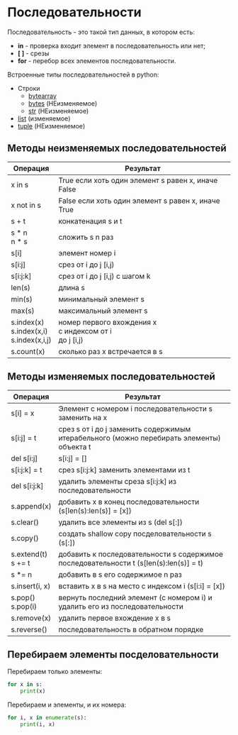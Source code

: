# Последовательности

Последовательность - это такой тип данных, в котором есть:
* **in** - проверка входит элемент в последовательность или нет;
* **\[ \]** - срезы
* **for** - перебор всех элементов последовательности.

Встроенные типы последовательностей в python:
* Строки
  * [bytearray](https://docs.python.org/3/library/stdtypes.html?highlight=bytearray#bytearray)
  * [bytes](https://docs.python.org/3/library/stdtypes.html?highlight=bytearray#bytes) (НЕизменяемое)
  * [str](https://docs.python.org/3/library/stdtypes.html?highlight=bytearray#text-sequence-type-str) (НЕизменяемое)
* [list](https://docs.python.org/3/library/stdtypes.html?highlight=bytearray#lists) (изменяемое)
* [tuple](https://docs.python.org/3/library/stdtypes.html?highlight=bytearray#tuples) (НЕизменяемое)

## Методы неизменяемых последовательностей

| Операция | Результат |
|--|----|
| x in s | True если хоть один элемент s равен x, иначе False |
| x not in s | False если хоть один элемент s равен x, иначе True |
| s + t | конкатенация s и t |
| s * n <br/> n * s | сложить s n раз |
| s\[i\] | элемент номер i |
| s\[i:j\] | срез от i до j \[i,j\) |
| s\[i:j:k\] | срез от i до j \[i,j\) с шагом k |
| len\(s\) | длина s     |
| min\(s\) | минимальный элемент s |    
| max\(s\) | максимальный элемент s    | 
| s.index\(x\)<br/>s.index\(x,i\)<br/>s.index\(x,i,j\) | номер первого вхождения х<br/>с индексом от i<br/>до j \[i,j\) |
| s.count\(x\) | сколько раз х встречается в s |

## Методы изменяемых последовательностей

| Операция | Результат |
|--|----|
| s\[i\] = x | Элемент с номером i последовательности s заменить на x     |
| s\[i:j\] = t | срез s от i до j заменить содержимым итерабельного \(можно перебирать элементы\) объекта t    | 
| del s\[i:j\] | s\[i:j\] = \[\]    | 
| s\[i:j:k\] = t | срез s\[i:j:k\] заменить элементами из t |
| del s\[i:j:k\] | удалить элементы среза s\[i:j:k\] из последовательности  |
| s.append\(x\) | добавить x в конец последовательности \(s\[len\(s\):len\(s\)\] = \[x\]\) |    
| s.clear\(\) | удалить все элементы из s \(del s\[:\]\) |
| s.copy\(\) | создать shallow copy посделовательности s \(s\[:\]\) |
| s.extend\(t\) <br/> s += t | добавить к последовательности s содержимое последовательности t \(s\[len\(s\):len\(s\)\] = t\) | 
| s *= n | добавить в s его содержимое n раз |
| s.insert\(i, x\) | вставить x в s на место с индексом i \(s\[i:i\] = \[x\]\) |    
| s.pop\(\)<br/>s.pop\(i\) | вернуть последний элемент \(с номером i\) и удалить его из последовательности  |
| s.remove\(x\) | удалить первое вхождение х в s |
| s.reverse\(\) | последовательность в обратном порядке |

## Перебираем элементы посделовательности

Перебираем только элементы:
```python
for x in s:
    print(x)
```

Перебираем и элементы, и их номера:
```python
for i, x in enumerate(s):
    print(i, x)
```